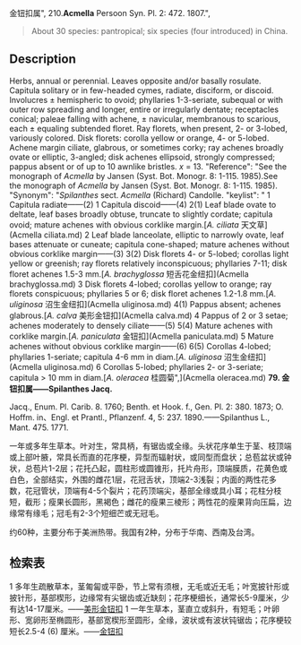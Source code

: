 金钮扣属",
210.**Acmella** Persoon Syn. Pl. 2: 472. 1807.",

> About 30 species: pantropical; six species (four introduced) in China.

## Description
Herbs, annual or perennial. Leaves opposite and/or basally rosulate. Capitula solitary or in few-headed cymes, radiate, disciform, or discoid. Involucres ± hemispheric to ovoid; phyllaries 1-3-seriate, subequal or with outer row spreading and longer, entire or irregularly dentate; receptacles conical; paleae falling with achene, ± navicular, membranous to scarious, each ± equaling subtended floret. Ray florets, when present, 2- or 3-lobed, variously colored. Disk florets: corolla yellow or orange, 4- or 5-lobed. Achene margin ciliate, glabrous, or sometimes corky; ray achenes broadly ovate or elliptic, 3-angled; disk achenes ellipsoid, strongly compressed; pappus absent or of up to 10 awnlike bristles. *x* = 13.
  "Reference": "See the monograph of *Acmella* by Jansen (Syst. Bot. Monogr. 8: 1-115. 1985).See the monograph of *Acmella* by Jansen (Syst. Bot. Monogr. 8: 1-115. 1985).
  "Synonym": "*Spilanthes* sect. *Acmella* (Richard) Candolle.
  "keylist": "
1 Capitula radiate——(2)
1 Capitula discoid——(4)
2(1) Leaf blade ovate to deltate, leaf bases broadly obtuse, truncate to slightly cordate; capitula ovoid; mature achenes with obvious corklike margin.[*A. ciliata* 天文草](Acmella ciliata.md)
2 Leaf blade lanceolate, elliptic to narrowly ovate, leaf bases attenuate or cuneate; capitula cone-shaped; mature achenes without obvious corklike margin——(3)
3(2) Disk florets 4- or 5-lobed; corollas light yellow or greenish; ray florets relatively inconspicuous; phyllaries 7-11; disk floret achenes 1.5-3 mm.[*A. brachyglossa* 短舌花金纽扣](Acmella brachyglossa.md)
3 Disk florets 4-lobed; corollas yellow to orange; ray florets conspicuous; phyllaries 5 or 6; disk floret achenes 1.2-1.8 mm.[*A. uliginosa* 沼生金纽扣](Acmella uliginosa.md)
4(1) Pappus absent; achenes glabrous.[*A. calva* 美形金钮扣](Acmella calva.md)
4 Pappus of 2 or 3 setae; achenes moderately to densely ciliate——(5)
5(4) Mature achenes with corklike margin.[*A. paniculata* 金钮扣](Acmella paniculata.md)
5 Mature achenes without obvious corklike margin——(6)
6(5) Corollas 4-lobed; phyllaries 1-seriate; capitula 4-6 mm in diam.[*A. uliginosa* 沼生金纽扣](Acmella uliginosa.md)
6 Corollas 5-lobed; phyllaries 2- or 3-seriate; capitula &gt; 10 mm in diam.[*A. oleracea* 桂圆菊",](Acmella oleracea.md)
**79. 金钮扣属——Spilanthes Jacq.**

Jacq., Enum. Pl. Carib. 8. 1760; Benth. et Hook. f., Gen. Pl. 2: 380. 1873; O. Hoffm. in、Engl. et Prantl., Pflanzenf. 4, 5: 237. 1890.——Spilanthus L., Mant. 475. 1771.

一年或多年生草本。叶对生，常具柄，有锯齿或全缘。头状花序单生于茎、枝顶端或上部叶腋，常具长而直的花序梗，异型而辐射状，或同型而盘状；总苞盆状或钟状，总苞片1-2层；花托凸起，圆柱形或圆锥形，托片舟形，顶端膜质，花黄色或白色，全部结实，外围的雌花1层，花冠舌状，顶端2-3浅裂；内面的两性花多数，花冠管状，顶端有4-5个裂片；花药顶端尖，基部全缘或具小耳；花柱分枝短，截形；瘦果长圆形，黑褐色；雌花的瘦果三棱形；两性花的瘦果背向压扁，边缘常有缘毛；冠毛有2-3个短细芒或无冠毛。

约60种，主要分布于美洲热带。我国有2种，分布于华南、西南及台湾。

## 检索表

1 多年生疏散草本，茎匍匐或平卧，节上常有须根，无毛或近无毛；叶宽披针形或披针形，基部楔形，边缘常有尖锯齿或近缺刻；花序梗细长，通常长5-9厘米，少有达14-17厘米。——[美形金钮扣](Spilanthes%20callimorpha.md)
1 一年生草本，茎直立或斜升，有短毛；叶卵形、宽卵形至椭圆形，基部宽楔形至圆形，全缘，波状或有波状钝锯齿；花序梗较短长2.5-4 (6) 厘米。——[金钮扣](Spilanthes%20paniculata.md)
